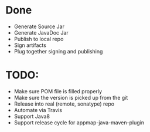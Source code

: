 # Done


* Generate Source Jar
* Generate JavaDoc Jar
* Publish to local repo
* Sign artifacts
* Plug together signing and publishing

# TODO:

* Make sure POM file is filled properly
* Make sure the version is picked up from the git
* Release into real (remote, sonatype) repo
* Automate via Travis
* Support Java8
* Support release cycle for appmap-java-maven-plugin
